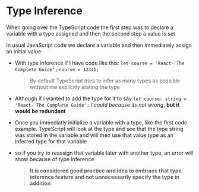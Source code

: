# Type Inference

When going over the TypeScript code the first step was to declare a variable with a type assigned and then the second step a value is set

In usual JavaScript code we declare a variable and then immediately assign an initial value.

- With type inference if I have code like this:
  `let course = 'React- The Complete Guide';`
  `course = 12341;`
  > By default TypeScript tries to infer as many types as possible without me explicitly stating the type
- Although if i wanted to add the type for it to say `let course: string = 'React- The Complete Guide';` _I could because its not wrong_, **but it would be redundant**

- Once you immediatly initialize a variable with a type, like the first code example. TypeScript will look at the type and see that the type string was stored in the variable and will then use that value type as an inferred type for that variable
- so if you try to reassign that variable later with another type, an error will show because of type inference
  > **It is considered good practice and idea to embrace that type inference feature and not unnecessarily specify the type in addition**
